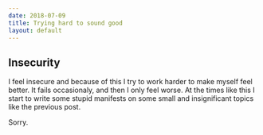 ```yaml
---
date: 2018-07-09
title: Trying hard to sound good
layout: default
---
```


## Insecurity

I feel insecure and because of this I try to work harder to make myself feel better.
It fails occasionaly, and then I only feel worse. At the times like this I start to 
write some stupid manifests on some small and insignificant topics like the previous post.

Sorry.
